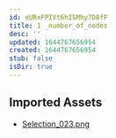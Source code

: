 ```yaml
---
id: eURxFPIVt6hISMhy7D8fF
title: 1 _number_of_nodes
desc: ''
updated: 1644767656954
created: 1644767656954
stub: false
isDir: true
---
```

## Imported Assets
- [Selection_023.png](/assets/selection_023-InP67gsXDada.png)
